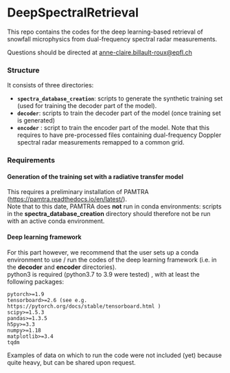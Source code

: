 # DeepSpectralRetrieval
This repo contains the codes for the deep learning-based retrieval of snowfall microphysics from dual-frequency spectral radar measurements.

Questions should be directed at anne-claire.billault-roux@epfl.ch

### Structure
It consists of three directories:
* **`spectra_database_creation`**: scripts to generate the synthetic training set (used for training the decoder part of the model). 
* **`decoder`**: scripts to train the decoder part of the model (once training set is generated)
* **`encoder`** : script to train the encoder part of the model. Note that this requires to have pre-processed files containing dual-frequency Doppler spectral radar measurements remapped to a common grid.

### Requirements
#### Generation of the training set with a radiative transfer model
This requires a preliminary installation of PAMTRA (https://pamtra.readthedocs.io/en/latest/). \
Note that to this date, PAMTRA does **not** run in conda environments: scripts in the **spectra_database_creation** directory should therefore not be run with an active conda environment.

#### Deep learning framework
For this part however, we recommend that the user sets up a conda environment to use / run the codes of the deep learning framework (i.e. in the **decoder** and **encoder** directories). \
python3 is required (python3.7 to 3.9 were tested) , with at least the following packages:
```
pytorch>=1.9
tensorboard>=2.6 (see e.g. https://pytorch.org/docs/stable/tensorboard.html )
scipy>=1.5.3
pandas>=1.3.5
h5py>=3.3
numpy>=1.18
matplotlib>=3.4
tqdm
```
Examples of data on which to run the code were not included (yet) because quite heavy, but can be shared upon request.
